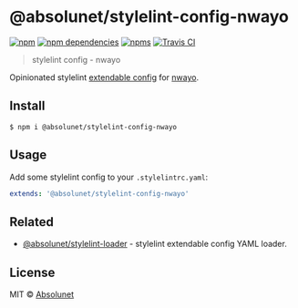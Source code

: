# @absolunet/stylelint-config-nwayo

[![npm](https://img.shields.io/npm/v/@absolunet/stylelint-config-nwayo.svg)](https://www.npmjs.com/package/@absolunet/stylelint-config-nwayo)
[![npm dependencies](https://david-dm.org/absolunet/stylelint-config-nwayo/status.svg)](https://david-dm.org/absolunet/stylelint-config-nwayo)
[![npms](https://badges.npms.io/%40absolunet%2Fstylelint-config-nwayo.svg)](https://npms.io/search?q=%40absolunet%2Fstylelint-config-nwayo)
[![Travis CI](https://api.travis-ci.org/absolunet/stylelint-config-nwayo.svg?branch=master)](https://travis-ci.org/absolunet/stylelint-config-nwayo/builds)

> stylelint config - nwayo

Opinionated stylelint [extendable config](https://stylelint.io/user-guide/configuration/#extends) for [nwayo](https://absolunet.github.io/nwayo).

## Install

```
$ npm i @absolunet/stylelint-config-nwayo
```


## Usage

Add some stylelint config to your `.stylelintrc.yaml`:

```yaml
extends: '@absolunet/stylelint-config-nwayo'
```


## Related

- [@absolunet/stylelint-loader](https://github.com/absolunet/node-stylelint-loader) - stylelint extendable config YAML loader.


## License
MIT © [Absolunet](https://absolunet.com)
